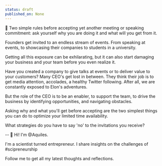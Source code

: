 ```yaml
---
status: draft
published_on: None
---
```

📆 Two simple rules before accepting yet another meeting or speaking commitment: ask yourself why you are doing it and what will you get from it. 

Founders get invited to an endless stream of events. From speaking at events, to showcasing their companies to students in a university. 

Getting all this exposure can be exhilarating, but it can also start damaging your business and your team before you even realize it. 

Have you created a company to give talks at events or to deliver value to your customers? Many CEO's get lost in between. They think their job is to get media attention, accolades, a healthy Twitter following. After all, we are constantly exposed to Elon's adventures. 

But the role of the CEO is to be an enabler, to support the team, to drive the business by identifying opportunities, and navigating obstacles. 

Asking why and what you'll get before accepting are the two simplest things you can do to optimize your limited time availability. 

What strategies do you have to say 'no' to the invitations you receive? 

--
👋 Hi! I'm @Aquiles. 

I'm a scientist turned entrepreneur. 
I share insights on the challenges of #scipreneurship 

Follow me to get all my latest thoughts and reflections. 